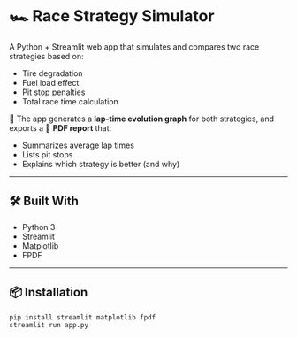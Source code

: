 # 🏎️ Race Strategy Simulator

A Python + Streamlit web app that simulates and compares two race strategies based on:

- Tire degradation
- Fuel load effect
- Pit stop penalties
- Total race time calculation

🚀 The app generates a **lap-time evolution graph** for both strategies, and exports a 📄 **PDF report** that:
- Summarizes average lap times
- Lists pit stops
- Explains which strategy is better (and why)

---

## 🛠️ Built With

- Python 3
- Streamlit
- Matplotlib
- FPDF

---

## 📦 Installation

```bash
pip install streamlit matplotlib fpdf
streamlit run app.py
